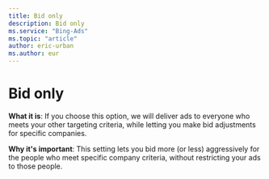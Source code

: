 ```yaml
---
title: Bid only
description: Bid only
ms.service: "Bing-Ads"
ms.topic: "article"
author: eric-urban
ms.author: eur
---
```


# Bid only

**What it is**: If you choose this option, we will deliver ads to everyone who meets your other targeting criteria, while letting you make bid adjustments for specific companies.

**Why it's important**: This setting lets you bid more (or less) aggressively for the people who meet specific company criteria, without restricting your ads to those people.


